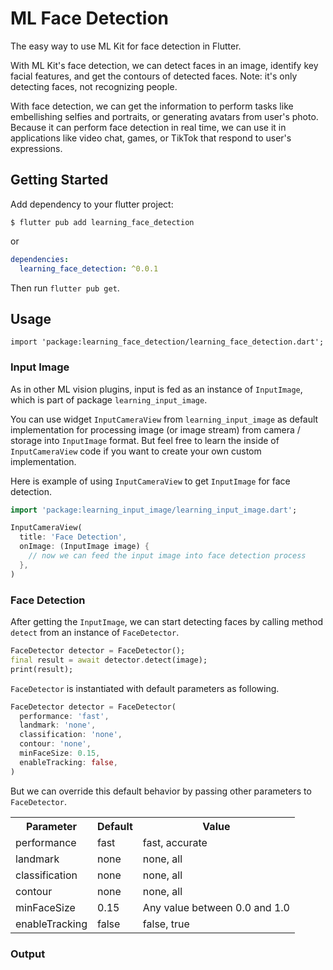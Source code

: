 # ML Face Detection

The easy way to use ML Kit for face detection in Flutter.

With ML Kit's face detection, we can detect faces in an image, identify key facial features, and get the contours of detected faces. Note: it's only detecting faces, not recognizing people.

With face detection, we can get the information to perform tasks like embellishing selfies and portraits, or generating avatars from user's photo. Because it can perform face detection in real time, we can use it in applications like video chat, games, or TikTok that respond to user's expressions.

## Getting Started

Add dependency to your flutter project:

```
$ flutter pub add learning_face_detection
```

or

```yaml
dependencies:
  learning_face_detection: ^0.0.1
```

Then run `flutter pub get`.

## Usage

```
import 'package:learning_face_detection/learning_face_detection.dart';
```

### Input Image

As in other ML vision plugins, input is fed as an instance of `InputImage`, which is part of package  `learning_input_image`. 

You can use widget `InputCameraView` from `learning_input_image` as default implementation for processing image (or image stream) from camera / storage into `InputImage` format. But feel free to learn the inside of `InputCameraView` code if you want to create your own custom implementation.

Here is example of using `InputCameraView` to get `InputImage` for face detection.

```dart
import 'package:learning_input_image/learning_input_image.dart';

InputCameraView(
  title: 'Face Detection',
  onImage: (InputImage image) {
    // now we can feed the input image into face detection process
  },
)
```

### Face Detection

After getting the `InputImage`, we can start detecting faces by calling method `detect` from an instance of `FaceDetector`.

```dart
FaceDetector detector = FaceDetector();
final result = await detector.detect(image);
print(result);
```

`FaceDetector` is instantiated with default parameters as following.

```dart
FaceDetector detector = FaceDetector(
  performance: 'fast',
  landmark: 'none',
  classification: 'none',
  contour: 'none',
  minFaceSize: 0.15,
  enableTracking: false,
)
```

But we can override this default behavior by passing other parameters to `FaceDetector`.

<table>
  <tr>
    <th>Parameter</th>
    <th>Default</th>
    <th>Value</th>
  </tr>
  <tr>
    <td>performance</td>
    <td>fast</td>
    <td>fast, accurate</td>
  </tr>
  <tr>
    <td>landmark</td>
    <td>none</td>
    <td>none, all</td>
  </tr>
  <tr>
    <td>classification</td>
    <td>none</td>
    <td>none, all</td>
  </tr>
  <tr>
    <td>contour</td>
    <td>none</td>
    <td>none, all</td>
  </tr>
  <tr>
    <td>minFaceSize</td>
    <td>0.15</td>
    <td>Any value between 0.0 and 1.0</td>
  </tr>
  <tr>
    <td>enableTracking</td>
    <td>false</td>
    <td>false, true</td>
  </tr>
</table>



### Output

